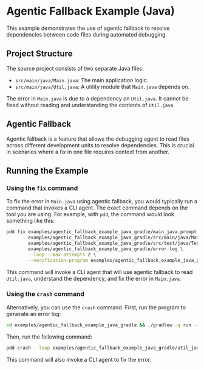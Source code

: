 # Agentic Fallback Example (Java)

This example demonstrates the use of agentic fallback to resolve dependencies between code files during automated debugging.

## Project Structure

The source project consists of two separate Java files:

- `src/main/java/Main.java`: The main application logic.
- `src/main/java/Util.java`: A utility module that `Main.java` depends on.

The error in `Main.java` is due to a dependency on `Util.java`. It cannot be fixed without reading and understanding the contents of `Util.java`.

## Agentic Fallback

Agentic fallback is a feature that allows the debugging agent to read files across different development units to resolve dependencies. This is crucial in scenarios where a fix in one file requires context from another.

## Running the Example

### Using the `fix` command
To fix the error in `Main.java` using agentic fallback, you would typically run a command that invokes a CLI agent. The exact command depends on the tool you are using. For example, with `pdd`, the command would look something like this:

```bash
pdd fix examples/agentic_fallback_example_java_gradle/main_java.prompt \
        examples/agentic_fallback_example_java_gradle/src/main/java/Main.java \
        examples/agentic_fallback_example_java_gradle/src/test/java/TestMain.java \
        examples/agentic_fallback_example_java_gradle/error.log \
        --loop --max-attempts 2 \
        --verification-program examples/agentic_fallback_example_java_gradle/src/test/java/TestMain.java
```

This command will invoke a CLI agent that will use agentic fallback to read `Util.java`, understand the dependency, and fix the error in `Main.java`.

### Using the `crash` command

Alternatively, you can use the `crash` command. First, run the program to generate an error log:

```bash
cd examples/agentic_fallback_example_java_gradle && ./gradlew -q run --console=plain 2> crash_error.log; cd -
```

Then, run the following command:

```bash
pdd crash --loop examples/agentic_fallback_example_java_gradle/util_java.prompt examples/agentic_fallback_example_java_gradle/src/main/java/Util.java examples/agentic_fallback_example_java_gradle/src/main/java/Main.java examples/agentic_fallback_example_java_gradle/crash_error.log
```

This command will also invoke a CLI agent to fix the error.
